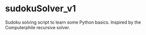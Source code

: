 # sudokuSolver_v1
Sudoku solving script to learn some Python basics. Inspired by the Computerphile recursive solver.
